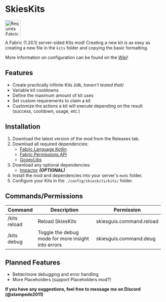 # SkiesKits
<img height="50" src="https://camo.githubusercontent.com/a94064bebbf15dfed1fddf70437ea2ac3521ce55ac85650e35137db9de12979d/68747470733a2f2f692e696d6775722e636f6d2f6331444839564c2e706e67" alt="Requires Fabric Kotlin"/>

A Fabric (1.20.1) server-sided Kits mod! Creating a new kit is as easy as creating a new file in the `kits` folder and copying the basic formatting.

More information on configuration can be found on the [Wiki](https://github.com/PokeSkies/SkiesGUIs/wiki)!

## Features
- Create practically infinite Kits *(idk, haven't tested that)*
- Variable kit cooldowns
- Define the maximum amount of kit uses
- Set custom requirements to claim a kit
- Customize the actions a kit will execute depending on the result (success, cooldown, usage, etc.)

## Installation
1. Download the latest version of the mod from the Releases tab.
2. Download all required dependencies:
   - [Fabric Language Kotlin](https://modrinth.com/mod/fabric-language-kotlin) 
   - [Fabric Permissions API](https://github.com/PokeSkies/fabric-permissions-api)
   - [GooeyLibs](https://github.com/NickImpact/GooeyLibs/tree/1.20.1)
3. Download any optional dependencies:
   - [Impactor](https://modrinth.com/mod/impactor) **_(OPTIONAL)_**
4. Install the mod and dependencies into your server's `mods` folder.
5. Configure your Kits in the `./config/skieskits/kits/` folder.

## Commands/Permissions
| Command                     | Description                                        | Permission                 |
|-----------------------------|----------------------------------------------------|----------------------------|
| /kits reload                | Reload SkiesKits                                   | skiesguis.command.reload   |
| /kits debug                 | Toggle the debug mode for more insight into errors | skiesguis.command.deug     |

## Planned Features
- Better/more debugging and error handling
- More Placeholders (support Placeholders mod?)

**If you have any suggestions, feel free to message me on Discord (@stampede2011)**